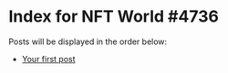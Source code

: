 # Index for NFT World #4736
Posts will be displayed in the order below:

- [Your first post](./001-first.md)

